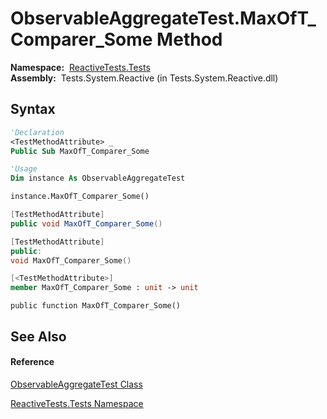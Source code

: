 # ObservableAggregateTest.MaxOfT\_Comparer\_Some Method

**Namespace:**  [ReactiveTests.Tests](ReactiveTests.Tests\ReactiveTests.Tests.md)  
**Assembly:**  Tests.System.Reactive (in Tests.System.Reactive.dll)

## Syntax

```vb
'Declaration
<TestMethodAttribute> _
Public Sub MaxOfT_Comparer_Some
```

```vb
'Usage
Dim instance As ObservableAggregateTest

instance.MaxOfT_Comparer_Some()
```

```csharp
[TestMethodAttribute]
public void MaxOfT_Comparer_Some()
```

```c++
[TestMethodAttribute]
public:
void MaxOfT_Comparer_Some()
```

```fsharp
[<TestMethodAttribute>]
member MaxOfT_Comparer_Some : unit -> unit 
```

```jscript
public function MaxOfT_Comparer_Some()
```

## See Also

#### Reference

[ObservableAggregateTest Class](ObservableAggregateTest\ObservableAggregateTest.md)

[ReactiveTests.Tests Namespace](ReactiveTests.Tests\ReactiveTests.Tests.md)




